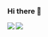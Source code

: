 ### Hi there 👋

<!--
**anshrathod/anshrathod** is a ✨ _special_ ✨ repository because its `README.md` (this file) appears on your GitHub profile.

Here are some ideas to get you started:

- 🔭 I’m currently working on ...
- 🌱 I’m currently learning ...
- 👯 I’m looking to collaborate on ...
- 🤔 I’m looking for help with ...
- 💬 Ask me about ...
- 📫 How to reach me: ...
- 😄 Pronouns: ...
- ⚡ Fun fact: ...
-->

<img align="left" src="https://github-readme-stats.vercel.app/api/top-langs/?username=anshrathod&theme=dracula&hide=css,c%23" />

<img align="left" src="https://github-readme-stats.vercel.app/api?username=anshrathod&show_icons=true&theme=dracula&count_private=true" />
